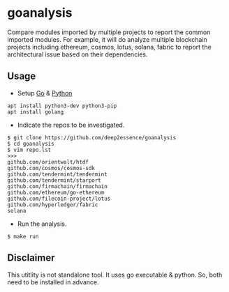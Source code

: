 # goanalysis
Compare modules imported by multiple projects to report the common imported modules. For example, it will do analyze multiple blockchain projects including ethereum, cosmos, lotus, solana, fabric to report the architectural issue based on their dependencies.

## Usage
- Setup [Go]() & [Python]()
```
apt install python3-dev python3-pip
apt install golang
```
- Indicate the repos to be investigated.
```
$ git clone https://github.com/deep2essence/goanalysis
$ cd goanalysis
$ vim repo.lst
>>>
github.com/orientwalt/htdf
github.com/cosmos/cosmos-sdk
github.com/tendermint/tendermint
github.com/tendermint/starport
github.com/firmachain/firmachain
github.com/ethereum/go-ethereum
github.com/filecoin-project/lotus
github.com/hyperledger/fabric
solana      
```
- Run the analysis. 
```
$ make run
```
## Disclaimer
This utitlity is not standalone tool. It uses go executable & python. So, both need to be installed in advance.

